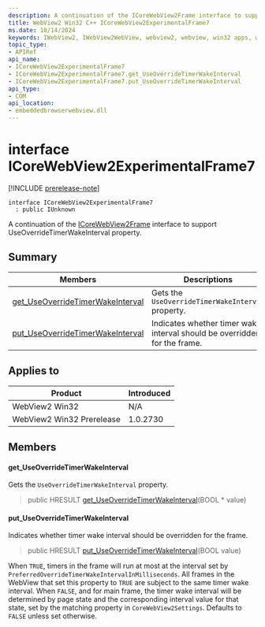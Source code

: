 ```yaml
---
description: A continuation of the ICoreWebView2Frame interface to support UseOverrideTimerWakeInterval property.
title: WebView2 Win32 C++ ICoreWebView2ExperimentalFrame7
ms.date: 10/14/2024
keywords: IWebView2, IWebView2WebView, webview2, webview, win32 apps, win32, edge, ICoreWebView2, ICoreWebView2Controller, browser control, edge html, ICoreWebView2ExperimentalFrame7
topic_type: 
- APIRef
api_name:
- ICoreWebView2ExperimentalFrame7
- ICoreWebView2ExperimentalFrame7.get_UseOverrideTimerWakeInterval
- ICoreWebView2ExperimentalFrame7.put_UseOverrideTimerWakeInterval
api_type:
- COM
api_location:
- embeddedbrowserwebview.dll
---
```


# interface ICoreWebView2ExperimentalFrame7

[!INCLUDE [prerelease-note](../includes/prerelease-note.md)]

```
interface ICoreWebView2ExperimentalFrame7
  : public IUnknown
```

A continuation of the [ICoreWebView2Frame](icorewebview2frame.md#icorewebview2frame) interface to support UseOverrideTimerWakeInterval property.

## Summary

 Members                        | Descriptions
--------------------------------|---------------------------------------------
[get_UseOverrideTimerWakeInterval](#get_useoverridetimerwakeinterval) | Gets the `UseOverrideTimerWakeInterval` property.
[put_UseOverrideTimerWakeInterval](#put_useoverridetimerwakeinterval) | Indicates whether timer wake interval should be overridden for the frame.

## Applies to

Product                         | Introduced
--------------------------------|---------------------------------------------
WebView2 Win32            |    N/A
WebView2 Win32 Prerelease |    1.0.2730

## Members

#### get_UseOverrideTimerWakeInterval

Gets the `UseOverrideTimerWakeInterval` property.

> public HRESULT [get_UseOverrideTimerWakeInterval](#get_useoverridetimerwakeinterval)(BOOL * value)

#### put_UseOverrideTimerWakeInterval

Indicates whether timer wake interval should be overridden for the frame.

> public HRESULT [put_UseOverrideTimerWakeInterval](#put_useoverridetimerwakeinterval)(BOOL value)

When `TRUE`, timers in the frame will run at most at the interval set by `PreferredOverrideTimerWakeIntervalInMilliseconds`. All frames in the WebView that set this property to `TRUE` are subject to the same timer wake interval. When `FALSE`, and for main frame, the timer wake interval will be determined by page state and the corresponding interval value for that state, set by the matching property in `CoreWebView2Settings`. Defaults to `FALSE` unless set otherwise.

